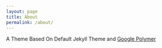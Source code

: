 ```yaml
---
layout: page
title: About
permalink: /about/
---
```


A Theme Based On Default Jekyll Theme and [Google Polymer](https://www.polymer-project.org)
